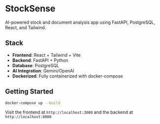 # StockSense

AI-powered stock and document analysis app using FastAPI, PostgreSQL, React, and Tailwind.

## Stack

- **Frontend**: React + Tailwind + Vite
- **Backend**: FastAPI + Python
- **Database**: PostgreSQL
- **AI Integration**: Gemini/OpenAI
- **Dockerized**: Fully containerized with docker-compose

## Getting Started

```bash
docker-compose up --build
```

Visit the frontend at `http://localhost:3000` and the backend at `http://localhost:8000`
